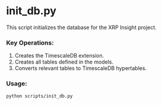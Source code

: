 # init_db.py

This script initializes the database for the XRP Insight project.

### Key Operations:

1. Creates the TimescaleDB extension.
2. Creates all tables defined in the models.
3. Converts relevant tables to TimescaleDB hypertables.

### Usage:

```bash
python scripts/init_db.py
```

